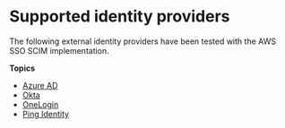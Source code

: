 # Supported identity providers<a name="supported-idps"></a>

The following external identity providers have been tested with the AWS SSO SCIM implementation\.

**Topics**
+ [Azure AD](azure-ad-idp.md)
+ [Okta](okta-idp.md)
+ [OneLogin](onelogin-idp.md)
+ [Ping Identity](pingidentity.md)